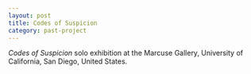 ```yaml
---
layout: post
title: Codes of Suspicion
category: past-project
---
```


*Codes of Suspicion* solo exhibition at the Marcuse Gallery, University of California, San Diego, United States.